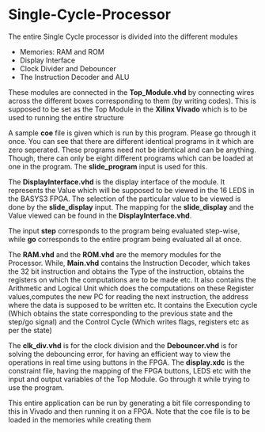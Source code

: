 # Single-Cycle-Processor

The entire Single Cycle processor is divided into the different modules

  * Memories: RAM and ROM
  * Display Interface
  * Clock Divider and Debouncer
  * The Instruction Decoder and ALU
  
These modules are connected in the **Top_Module.vhd** by connecting wires across the different boxes corresponding to them (by writing codes). This is supposed to be set as the Top Module in the **Xilinx Vivado** which is to be used to running the entire structure

A sample **coe** file is given which is run by this program. Please go through it once. You can see that there are different identical programs in it which are zero seperated. These programs need not be identical and can be anything. Though, there can only be eight different programs which can be loaded at one in the program. The **slide_program** input is used for this.

The **DisplayInterface.vhd** is the display interface of the module. It represents the Value which will be supposed to be viewed in the 16 LEDS in the BASYS3 FPGA. The selection of the particular value to be viewed is done by the **slide_display** input. The mapping for the **slide_display** and the Value viewed can be found in the **DisplayInterface.vhd**. 

The input **step** corresponds to the program being evaluated step-wise, while **go** corresponds to the entire program being evaluated all at once. 

The **RAM.vhd** and the **ROM.vhd** are the memory modules for the Processor. While, **Main.vhd** contains the Instruction Decoder, which takes the 32 bit instruction and obtains the Type of the instruction, obtains the registers on which the computations are to be made etc. It also contains the Arithmetic and Logical Unit which does the computations on these Register values,computes the new PC for reading the next instruction, the address where the data is supposed to be written etc. It contains the Execution cycle (Which obtains the state corresponding to the previous state and the step/go signal) and the Control Cycle (Which writes flags, registers etc as per the state)

The **clk_div.vhd** is for the clock division and the **Debouncer.vhd** is for solving the debouncing error, for having an efficient way to view the operations in real time using buttons in the FPGA. The **display.xdc** is the constraint file, having the mapping of the FPGA buttons, LEDS etc with the input and output variables of the Top Module. Go through it while trying to use the program.

This entire application can be run by generating a bit file corresponding to this in Vivado and then running it on a FPGA. Note that the coe file is to be loaded in the memories while creating them
